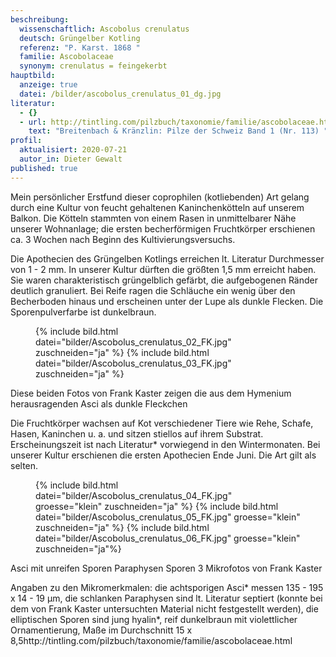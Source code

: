 ```yaml
---
beschreibung:
  wissenschaftlich: Ascobolus crenulatus
  deutsch: Grüngelber Kotling
  referenz: "P. Karst. 1868 "
  familie: Ascobolaceae
  synonym: crenulatus = feingekerbt
hauptbild:
  anzeige: true
  datei: /bilder/ascobolus_crenulatus_01_dg.jpg
literatur:
  - {}
  - url: http://tintling.com/pilzbuch/taxonomie/familie/ascobolaceae.html
    text: "Breitenbach & Kränzlin: Pilze der Schweiz Band 1 (Nr. 113) "
profil:
  aktualisiert: 2020-07-21
  autor_in: Dieter Gewalt
published: true
---
```

Mein persönlicher Erstfund dieser coprophilen (kotliebenden) Art gelang durch eine Kultur von feucht gehaltenen Kaninchenkötteln auf unserem Balkon. Die Kötteln stammten von einem Rasen in unmittelbarer Nähe unserer Wohnanlage; die ersten becherförmigen Fruchtkörper erschienen ca. 3 Wochen nach Beginn des Kultivierungsversuchs.

Die Apothecien des Grüngelben Kotlings erreichen lt. Literatur Durchmesser von 1 - 2 mm. In unserer Kultur dürften die größten 1,5 mm erreicht haben. Sie waren charakteristisch grüngelblich gefärbt, die aufgebogenen Ränder deutlich granuliert. Bei Reife ragen die Schläuche ein wenig über den Becherboden hinaus und erscheinen unter der Lupe als dunkle Flecken. Die Sporenpulverfarbe ist dunkelbraun.

<figure>
  {% include bild.html datei="bilder/Ascobolus_crenulatus_02_FK.jpg" zuschneiden="ja" %}
  {% include bild.html datei="bilder/Ascobolus_crenulatus_03_FK.jpg" zuschneiden="ja" %}
</figure>

Diese beiden Fotos von Frank Kaster zeigen die aus dem Hymenium herausragenden Asci als dunkle Fleckchen

Die Fruchtkörper wachsen auf Kot verschiedener Tiere wie Rehe, Schafe, Hasen, Kaninchen u. a. und sitzen stiellos auf ihrem Substrat. Erscheinungszeit ist nach Literatur* vorwiegend in den Wintermonaten. Bei unserer Kultur erschienen die ersten Apothecien Ende Juni. Die Art gilt als selten.

<figure>
  {% include bild.html datei="bilder/Ascobolus_crenulatus_04_FK.jpg" groesse="klein" zuschneiden="ja" %}
  {% include bild.html datei="bilder/Ascobolus_crenulatus_05_FK.jpg" groesse="klein" zuschneiden="ja" %}
  {% include bild.html datei="bilder/Ascobolus_crenulatus_06_FK.jpg" groesse="klein" zuschneiden="ja"%}
</figure>

Asci mit unreifen Sporen       Paraphysen      Sporen 
3 Mikrofotos von Frank Kaster

Angaben zu den Mikromerkmalen: die achtsporigen Asci* messen 135 - 195 x 14 - 19 µm, die schlanken Paraphysen sind lt. Literatur septiert (konnte bei dem von Frank Kaster untersuchten Material nicht festgestellt werden), die elliptischen Sporen sind jung hyalin*, reif dunkelbraun mit violettlicher Ornamentierung, Maße im Durchschnitt 15 x 8,5http://tintling.com/pilzbuch/taxonomie/familie/ascobolaceae.html

